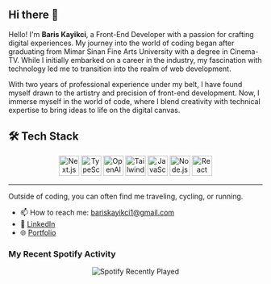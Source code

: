 ## Hi there 👋

Hello! I'm **Baris Kayikci**, a Front-End Developer with a passion for crafting digital experiences. My journey into the world of coding began after graduating from Mimar Sinan Fine Arts University with a degree in Cinema-TV. While I initially embarked on a career in the industry, my fascination with technology led me to transition into the realm of web development.

With two years of professional experience under my belt, I have found myself drawn to the artistry and precision of front-end development. Now, I immerse myself in the world of code, where I blend creativity with technical expertise to bring ideas to life on the digital canvas.

## 🛠️ Tech Stack

<p align="center">
  <img src="https://img.shields.io/badge/-Next.js-000000?style=flat&logo=next.js&logoColor=white" alt="Next.js" height="40"/>
  <img src="https://img.shields.io/badge/-TypeScript-007ACC?style=flat&logo=typescript&logoColor=white" alt="TypeScript" height="40"/>
  <img src="https://img.shields.io/badge/-OpenAI-000000?style=flat&logo=openai&logoColor=white" alt="OpenAI" height="40"/>
  <img src="https://img.shields.io/badge/-Tailwind%20CSS-38B2AC?style=flat&logo=tailwind-css&logoColor=white" alt="Tailwind CSS" height="40"/>
  <img src="https://img.shields.io/badge/-JavaScript-F7DF1E?style=flat&logo=javascript&logoColor=black" alt="JavaScript" height="40"/>
  <img src="https://img.shields.io/badge/-Node.js-339933?style=flat&logo=node.js&logoColor=white" alt="Node.js" height="40"/>
  <img src="https://img.shields.io/badge/-React-61DAFB?style=flat&logo=react&logoColor=black" alt="React" height="40"/>
</p>


---

Outside of coding, you can often find me traveling, cycling, or running.

- 📫 How to reach me: [bariskayikci1@gmail.com](mailto:bariskayikci1@gmail.com)
- 💼 [LinkedIn](https://www.linkedin.com/in/bariskayikcii/)
- 🌐 [Portfolio](bariskayikci.netlify.app)

### My Recent Spotify Activity

<div align="center">
    <img src="https://spotify-recently-played-readme.vercel.app/api?user=11100588272" alt="Spotify Recently Played">
</div>



